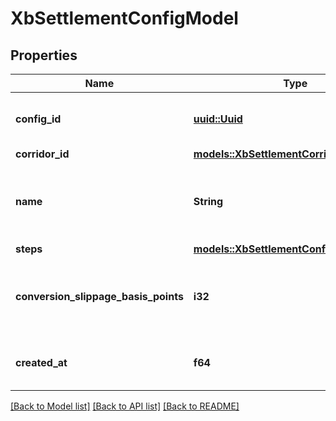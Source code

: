 # XbSettlementConfigModel

## Properties

Name | Type | Description | Notes
------------ | ------------- | ------------- | -------------
**config_id** | [**uuid::Uuid**](uuid::Uuid.md) | Cross Bodrder configuraion unique id | 
**corridor_id** | [**models::XbSettlementCorridorId**](XBSettlementCorridorId.md) |  | 
**name** | **String** | The name for the cross-border ettlement configuration | 
**steps** | [**models::XbSettlementConfigStepsRecord**](XBSettlementConfigStepsRecord.md) |  | 
**conversion_slippage_basis_points** | **i32** | Slippage configuarion in basis points, the default value is 10%  | [default to 10000]
**created_at** | **f64** | The creation time in epoch format. | 

[[Back to Model list]](../README.md#documentation-for-models) [[Back to API list]](../README.md#documentation-for-api-endpoints) [[Back to README]](../README.md)



